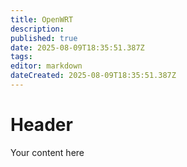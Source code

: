 ```yaml
---
title: OpenWRT
description: 
published: true
date: 2025-08-09T18:35:51.387Z
tags: 
editor: markdown
dateCreated: 2025-08-09T18:35:51.387Z
---
```


# Header
Your content here